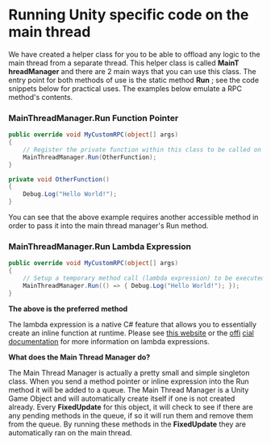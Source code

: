 # Running Unity specific code on the main thread

We have created a helper class for you to be able to offload any logic to the main thread from a separate thread. This helper class is called **MainT hreadManager** and there are 2 main ways that you can use this class. The entry point for both methods of use is the static method **Run** ; see the code snippets below for practical uses. The examples below emulate a RPC method's contents.

### MainThreadManager.Run Function Pointer
```csharp
public override void MyCustomRPC(object[] args)
{
	// Register the private function within this class to be called on the main thread
	MainThreadManager.Run(OtherFunction);
}

private void OtherFunction()
{
	Debug.Log("Hello World!");
}
```

You can see that the above example requires another accessible method in order to pass it into the main thread manager's Run method.

### MainThreadManager.Run Lambda Expression
```csharp
public override void MyCustomRPC(object[] args)
{
	// Setup a temporary method call (lambda expression) to be executed on the main thread
	MainThreadManager.Run(() => { Debug.Log("Hello World!"); });
}
```

**The above is the preferred**  **method**

The lambda expression is a native C# feature that allows you to essentially create an inline function at runtime. Please see [this website](http://www.dotnetperls.com/lambda) or the [offi](https://msdn.microsoft.com/en-us/library/bb397687.aspx) [cial documentation](https://msdn.microsoft.com/en-us/library/bb397687.aspx) for more information on lambda expressions.

**What does the Main Thread Manager do?**

The Main Thread Manager is actually a pretty small and simple singleton class. When you send a method pointer or inline expression into the Run method it will be added to a queue. The Main Thread Manager is a Unity Game Object and will automatically create itself if one is not created already. Every **FixedUpdate** for this object, it will check to see if there are any pending methods in the queue, if so it will run them and remove them from the queue. By running these methods in the **FixedUpdate** they are automatically ran on the main thread.